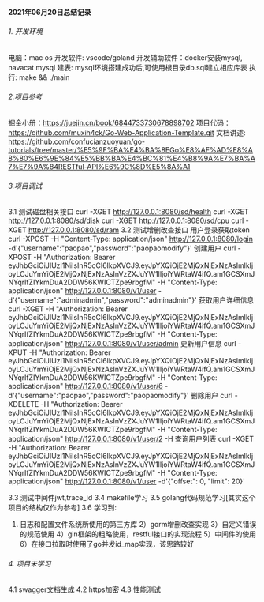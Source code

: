 #### 2021年06月20日总结记录

###### 1. 开发环境
电脑：mac os
开发软件: vscode/goland
开发辅助软件：docker安装mysql, navacat mysql
建表: mysql环境搭建成功后,可使用根目录db.sql建立相应库表
执行: make && ./main

###### 2.项目参考
掘金小册：https://juejin.cn/book/6844733730678898702
项目代码：https://github.com/muxih4ck/Go-Web-Application-Template.git
文档讲述: https://github.com/confucianzuoyuan/go-tutorials/tree/master/%E5%9F%BA%E4%BA%8EGo%E8%AF%AD%E8%A8%80%E6%9E%84%E5%BB%BA%E4%BC%81%E4%B8%9A%E7%BA%A7%E7%9A%84RESTful-API%E6%9C%8D%E5%8A%A1

###### 3.项目调试
3.1 测试磁盘相关接口
 curl -XGET http://127.0.0.1:8080/sd/health
 curl -XGET http://127.0.0.1:8080/sd/disk
 curl -XGET http://127.0.0.1:8080/sd/cpu
 curl -XGET http://127.0.0.1:8080/sd/ram
3.2 测试增删改查接口
用户登录获取token
curl -XPOST -H "Content-Type: application/json" http://127.0.0.1:8080/login -d'{"username":"paopao","password":"paopaomodify"}'
创建用户
curl -XPOST -H "Authorization: Bearer eyJhbGciOiJIUzI1NiIsInR5cCI6IkpXVCJ9.eyJpYXQiOjE2MjQxNjExNzAsImlkIjoyLCJuYmYiOjE2MjQxNjExNzAsInVzZXJuYW1lIjoiYWRtaW4ifQ.am1GCSXmJNYqrlfZIYkmDuA2DDW56KWICTZpe9rbgfM" -H "Content-Type: application/json" http://127.0.0.1:8080/v1/user -d'{"username":"adminadmin","password":"adminadmin"}'
获取用户详细信息
curl -XGET -H "Authorization: Bearer eyJhbGciOiJIUzI1NiIsInR5cCI6IkpXVCJ9.eyJpYXQiOjE2MjQxNjExNzAsImlkIjoyLCJuYmYiOjE2MjQxNjExNzAsInVzZXJuYW1lIjoiYWRtaW4ifQ.am1GCSXmJNYqrlfZIYkmDuA2DDW56KWICTZpe9rbgfM" -H "Content-Type: application/json" http://127.0.0.1:8080/v1/user/admin
更新用户信息
curl -XPUT -H "Authorization: Bearer eyJhbGciOiJIUzI1NiIsInR5cCI6IkpXVCJ9.eyJpYXQiOjE2MjQxNjExNzAsImlkIjoyLCJuYmYiOjE2MjQxNjExNzAsInVzZXJuYW1lIjoiYWRtaW4ifQ.am1GCSXmJNYqrlfZIYkmDuA2DDW56KWICTZpe9rbgfM"  -H "Content-Type: application/json" http://127.0.0.1:8080/v1/user/6 -d'{"username":"paopao","password":"paopaomodify"}'
删除用户
curl -XDELETE -H  "Authorization: Bearer eyJhbGciOiJIUzI1NiIsInR5cCI6IkpXVCJ9.eyJpYXQiOjE2MjQxNjExNzAsImlkIjoyLCJuYmYiOjE2MjQxNjExNzAsInVzZXJuYW1lIjoiYWRtaW4ifQ.am1GCSXmJNYqrlfZIYkmDuA2DDW56KWICTZpe9rbgfM"  -H "Content-Type: application/json" http://127.0.0.1:8080/v1/user/2 -H
查询用户列表
curl -XGET -H "Authorization: Bearer eyJhbGciOiJIUzI1NiIsInR5cCI6IkpXVCJ9.eyJpYXQiOjE2MjQxNjExNzAsImlkIjoyLCJuYmYiOjE2MjQxNjExNzAsInVzZXJuYW1lIjoiYWRtaW4ifQ.am1GCSXmJNYqrlfZIYkmDuA2DDW56KWICTZpe9rbgfM" -H "Content-Type: application/json" http://127.0.0.1:8080/v1/user -d'{"offset": 0, "limit": 20}'

3.3 测试中间件jwt,trace_id
3.4 makefile学习
3.5 golang代码规范学习[其实这个项目的结构仅作为参考]
3.6 学习到:
1) 日志和配置文件系统所使用的第三方库
2）gorm增删改查实现
3）自定义错误的规范使用
4）gin框架的粗略使用，restful接口的实现流程
5）中间件的使用
6）在接口拉取时使用了go并发id_map实现，该思路较好

###### 4. 项目未学习
4.1 swagger文档生成
4.2 https加密
4.3 性能测试
